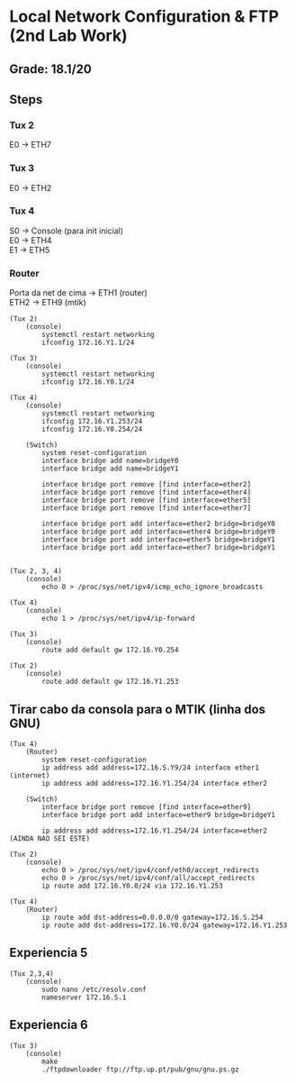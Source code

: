 # Local Network Configuration & FTP (2nd Lab Work)

## Grade: 18.1/20

## Steps

### **Tux 2**
E0 -> ETH7

### **Tux 3**
E0 -> ETH2

### **Tux 4**
S0 -> Console (para init inicial) <br>
E0 -> ETH4 <br>
E1 -> ETH5

### **Router**
Porta da net de cima -> ETH1 (router) <br>
ETH2 -> ETH9 (mtik)

```
(Tux 2)
    (console)
        systemctl restart networking
        ifconfig 172.16.Y1.1/24

(Tux 3)
    (console)
        systemctl restart networking
        ifconfig 172.16.Y0.1/24

(Tux 4)
    (console)
        systemctl restart networking
        ifconfig 172.16.Y1.253/24
        ifconfig 172.16.Y0.254/24

    (Switch)
        system reset-configuration
        interface bridge add name=bridgeY0
        interface bridge add name=bridgeY1

        interface bridge port remove [find interface=ether2]
        interface bridge port remove [find interface=ether4]
        interface bridge port remove [find interface=ether5]
        interface bridge port remove [find interface=ether7]

        interface bridge port add interface=ether2 bridge=bridgeY0
        interface bridge port add interface=ether4 bridge=bridgeY0
        interface bridge port add interface=ether5 bridge=bridgeY1
        interface bridge port add interface=ether7 bridge=bridgeY1


(Tux 2, 3, 4)
    (console)
        echo 0 > /proc/sys/net/ipv4/icmp_echo_ignore_broadcasts

(Tux 4)
    (console)
        echo 1 > /proc/sys/net/ipv4/ip-forward

(Tux 3)
    (console)
        route add default gw 172.16.Y0.254

(Tux 2)
    (console)
        route add default gw 172.16.Y1.253
```

## Tirar cabo da consola para o MTIK (linha dos GNU)

```
(Tux 4)
    (Router)
        system reset-configuration
        ip address add address=172.16.S.Y9/24 interface ether1 (internet)
        ip address add address=172.16.Y1.254/24 interface ether2

    (Switch)
        interface bridge port remove [find interface=ether9]
        interface bridge port add interface=ether9 bridge=bridgeY1

        ip address add address=172.16.Y1.254/24 interface=ether2 (AINDA NAO SEI ESTE)

(Tux 2)
    (console)
        echo 0 > /proc/sys/net/ipv4/conf/eth0/accept_redirects
        echo 0 > /proc/sys/net/ipv4/conf/all/accept_redirects
        ip route add 172.16.Y0.0/24 via 172.16.Y1.253

(Tux 4)
    (Router)
        ip route add dst-address=0.0.0.0/0 gateway=172.16.S.254
        ip route add dst-address=172.16.Y0.0/24 gateway=172.16.Y1.253
```
    

## Experiencia 5

```
(Tux 2,3,4)
    (console)
        sudo nano /etc/resolv.conf
        nameserver 172.16.S.1
``` 

## Experiencia 6

```
(Tux 3)
    (console)
        make
        ./ftpdownloader ftp://ftp.up.pt/pub/gnu/gnu.ps.gz
``` 

